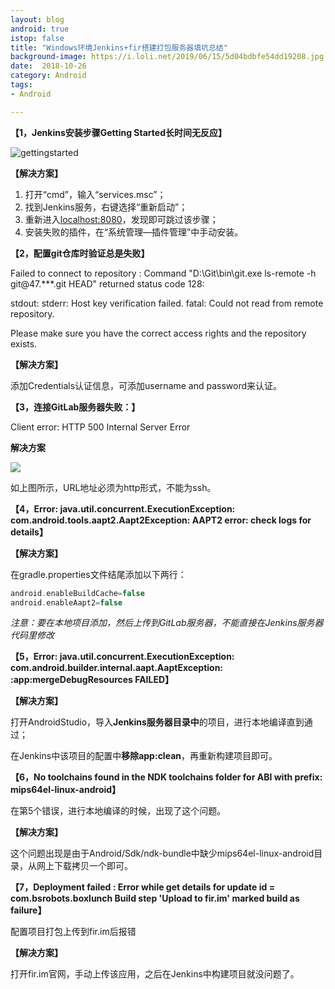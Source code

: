 ```yaml
---
layout: blog 
android: true 
istop: false
title: "Windows环境Jenkins+fir搭建打包服务器填坑总结" 
background-image: https://i.loli.net/2019/06/15/5d04bdbfe54dd19208.jpg
date:  2018-10-26
category: Android
tags: 
- Android

---
```


**【1，Jenkins安装步骤Getting Started长时间无反应】**

![gettingstarted](https://i.loli.net/2019/06/15/5d04bdd58b7da47382.jpg)

**【解决方案】**

1. 打开“cmd”，输入“services.msc”；
2. 找到Jenkins服务，右键选择“重新启动”；
3. 重新进入[localhost:8080](http://localhost:8080/)，发现即可跳过该步骤；
4. 安装失败的插件，在“系统管理—插件管理”中手动安装。

**【2，配置git仓库时验证总是失败】**

Failed to connect to repository : Command "D:\Git\bin\git.exe ls-remote -h git@47.***.git HEAD" returned status code 128:

stdout: 
stderr: Host key verification failed. 
fatal: Could not read from remote repository.

Please make sure you have the correct access rights
and the repository exists.

**【解决方案】**

添加Credentials认证信息，可添加username and password来认证。

**【3，连接GitLab服务器失败：】**

Client error: HTTP 500 Internal Server Error

**解决方案**

![](https://i.loli.net/2019/06/15/5d04bdf71641240275.jpg)

如上图所示，URL地址必须为http形式，不能为ssh。

**【4，Error: java.util.concurrent.ExecutionException: com.android.tools.aapt2.Aapt2Exception: AAPT2 error: check logs for details】**

**【解决方案】**

在gradle.properties文件结尾添加以下两行：

```groovy
android.enableBuildCache=false
android.enableAapt2=false
```

*注意：要在本地项目添加，然后上传到GitLab服务器，不能直接在Jenkins服务器代码里修改*

**【5，Error: java.util.concurrent.ExecutionException: com.android.builder.internal.aapt.AaptException: 
:app:mergeDebugResources FAILED】**

**【解决方案】**

打开AndroidStudio，导入**Jenkins服务器目录中**的项目，进行本地编译直到通过；

在Jenkins中该项目的配置中**移除app:clean**，再重新构建项目即可。

**【6，No toolchains found in the NDK toolchains folder for ABI with prefix: mips64el-linux-android】**

在第5个错误，进行本地编译的时候，出现了这个问题。

**【解决方案】**

这个问题出现是由于Android/Sdk/ndk-bundle中缺少mips64el-linux-android目录，从网上下载拷贝一个即可。

**【7，Deployment failed : Error while get details for update id = com.bsrobots.boxlunch  Build step 'Upload to fir.im' marked build as failure】**

配置项目打包上传到fir.im后报错

**【解决方案】**

打开fir.im官网，手动上传该应用，之后在Jenkins中构建项目就没问题了。